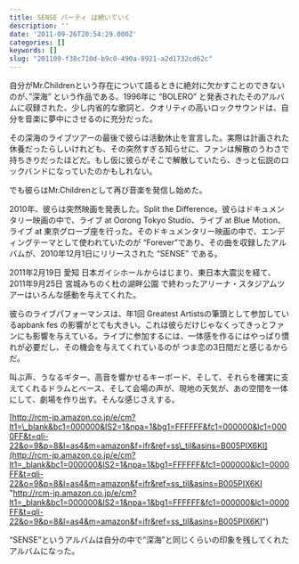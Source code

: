 ```yaml
---
title: SENSE パーティ は続いていく
description: ''
date: '2011-09-26T20:54:29.000Z'
categories: []
keywords: []
slug: "201109-f38c710d-b9c0-490a-8921-a2d1732cd62c"
---
```

自分がMr.Childrenという存在について語るときに絶対に欠かすことのできないのが、”深海” という作品である。1996年に “BOLERO” と発表されたそのアルバムに収録された、少し内省的な歌詞と、クオリティの高いロックサウンドは、自分を音楽に夢中にさせるのに充分だった。

その深海のライブツアーの最後で彼らは活動休止を宣言した。実際は計画された休養だったらしいけれども、その突然すぎる知らせに、ファンは解散のうわさで持ちきりだったほどだ。もし仮に彼らがそこで解散していたら、きっと伝説のロックバンドになっていたのかもしれない。

でも彼らはMr.Childrenとして再び音楽を発信し始めた。

2010年、彼らは突然映画を発表した。Split the Difference。彼らはドキュメンタリー映画の中で、ライブ at Oorong Tokyo Studio、ライブ at Blue Motion、ライブ at 東京グローブ座を行った。そのドキュメンタリー映画の中で、エンディングテーマとして使われていたのが “Forever”であり、その曲を収録したアルバムが、2010年12月1日にリリースされた “SENSE” である。

2011年2月19日 愛知 日本ガイシホールからはじまり、東日本大震災を経て、2011年9月25日 宮城みちのく杜の湖畔公園 で終わったアリーナ・スタジアムツアーはいろんな感動を与えてくれた。

彼らのライブパフォーマンスは、年1回 Greatest Artistsの筆頭として参加しているapbank fes の影響がとても大きい。これは彼らだけじゃなくってきっとファンにも影響を与えている。ライブに参加するには、一体感を作るにはやっぱり慣れが必要だし、その機会を与えてくれているのが つま恋の3日間だと感じるからだ。

叫ぶ声、うなるギター、高音を響かせるキーボード、そして、それらを確実に支えてくれるドラムとベース、そして会場の声が、現地の天気が、あの空間を一体にして、劇場を作り出す。そんな感じさえする。

[http://rcm-jp.amazon.co.jp/e/cm?lt1=\_blank&bc1=000000&IS2=1&npa=1&bg1=FFFFFF&fc1=000000&lc1=0000FF&t=qli-22&o=9&p=8&l=as4&m=amazon&f=ifr&ref=ss\_til&asins=B005PIX6KI](http://rcm-jp.amazon.co.jp/e/cm?lt1=_blank&bc1=000000&IS2=1&npa=1&bg1=FFFFFF&fc1=000000&lc1=0000FF&t=qli-22&o=9&p=8&l=as4&m=amazon&f=ifr&ref=ss_til&asins=B005PIX6KI "http://rcm-jp.amazon.co.jp/e/cm?lt1=_blank&bc1=000000&IS2=1&npa=1&bg1=FFFFFF&fc1=000000&lc1=0000FF&t=qli-22&o=9&p=8&l=as4&m=amazon&f=ifr&ref=ss_til&asins=B005PIX6KI")

“SENSE”というアルバムは自分の中で”深海”と同じくらいの印象を残してくれたアルバムになった。